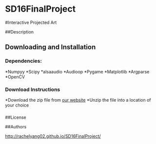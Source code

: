 # SD16FinalProject

#Interactive Projected Art

##Description


## Downloading and Installation
### Dependencies:
*Numpyy
*Scipy
*alsaaudio 
*Audioop
*Pygame
*Matplotlib
*Argparse
*OpenCV
### Download Instructions 
*Download the zip file from [our website](http://rachelyang02.github.io/SD16FinalProject/)
*Unzip the file into a location of your choice
### 


##License


##Authors

http://rachelyang02.github.io/SD16FinalProject/
